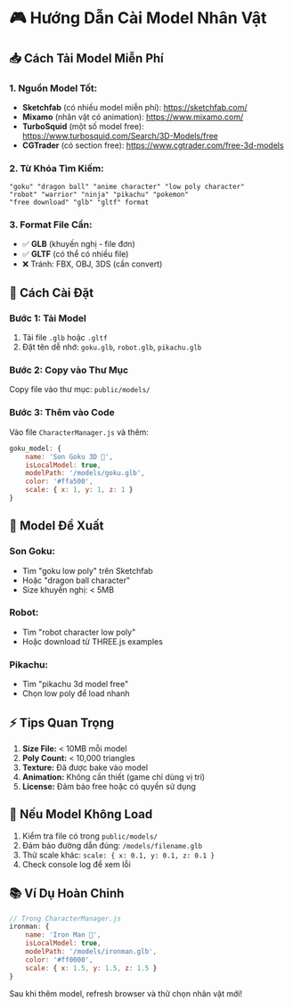 # 🎮 Hướng Dẫn Cài Model Nhân Vật

## 📥 Cách Tải Model Miễn Phí

### **1. Nguồn Model Tốt:**
- **Sketchfab** (có nhiều model miễn phí): https://sketchfab.com/
- **Mixamo** (nhân vật có animation): https://www.mixamo.com/
- **TurboSquid** (một số model free): https://www.turbosquid.com/Search/3D-Models/free
- **CGTrader** (có section free): https://www.cgtrader.com/free-3d-models

### **2. Từ Khóa Tìm Kiếm:**
```
"goku" "dragon ball" "anime character" "low poly character"
"robot" "warrior" "ninja" "pikachu" "pokemon"
"free download" "glb" "gltf" format
```

### **3. Format File Cần:**
- ✅ **GLB** (khuyến nghị - file đơn)  
- ✅ **GLTF** (có thể có nhiều file)
- ❌ Tránh: FBX, OBJ, 3DS (cần convert)

## 📁 Cách Cài Đặt

### **Bước 1: Tải Model**
1. Tải file `.glb` hoặc `.gltf` 
2. Đặt tên dễ nhớ: `goku.glb`, `robot.glb`, `pikachu.glb`

### **Bước 2: Copy vào Thư Mục**
Copy file vào thư mục: `public/models/`

### **Bước 3: Thêm vào Code**
Vào file `CharacterManager.js` và thêm:

```javascript
goku_model: {
    name: 'Son Goku 3D 🐉',
    isLocalModel: true,
    modelPath: '/models/goku.glb',
    color: '#ffa500',
    scale: { x: 1, y: 1, z: 1 }
}
```

## 🎯 Model Đề Xuất

### **Son Goku:**
- Tìm "goku low poly" trên Sketchfab
- Hoặc "dragon ball character"
- Size khuyến nghị: < 5MB

### **Robot:**
- Tìm "robot character low poly"
- Hoặc download từ THREE.js examples

### **Pikachu:**
- Tìm "pikachu 3d model free"
- Chọn low poly để load nhanh

## ⚡ Tips Quan Trọng

1. **Size File:** < 10MB mỗi model
2. **Poly Count:** < 10,000 triangles  
3. **Texture:** Đã được bake vào model
4. **Animation:** Không cần thiết (game chỉ dùng vị trí)
5. **License:** Đảm bảo free hoặc có quyền sử dụng

## 🔧 Nếu Model Không Load

1. Kiểm tra file có trong `public/models/`
2. Đảm bảo đường dẫn đúng: `/models/filename.glb`
3. Thử scale khác: `scale: { x: 0.1, y: 0.1, z: 0.1 }`
4. Check console log để xem lỗi

## 📚 Ví Dụ Hoàn Chỉnh

```javascript
// Trong CharacterManager.js
ironman: {
    name: 'Iron Man 🤖',
    isLocalModel: true,
    modelPath: '/models/ironman.glb',
    color: '#ff0000',
    scale: { x: 1.5, y: 1.5, z: 1.5 }
}
```

Sau khi thêm model, refresh browser và thử chọn nhân vật mới! 